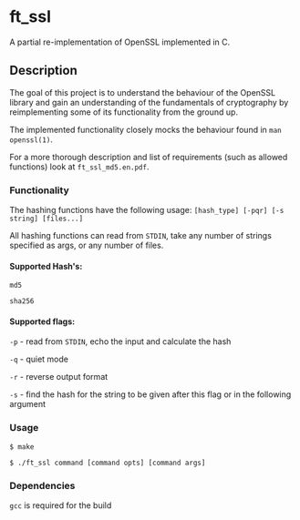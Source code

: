 # ft_ssl
A partial re-implementation of OpenSSL implemented in C.

## Description
The goal of this project is to understand the behaviour of the OpenSSL library and gain an understanding of the fundamentals of cryptography by reimplementing some of its functionality from the ground up.

The implemented functionality closely mocks the behaviour found in `man openssl(1)`.

For a more thorough description and list of requirements (such as allowed functions) look at `ft_ssl_md5.en.pdf`.

### Functionality

The hashing functions have the following usage:
`[hash_type] [-pqr] [-s string] [files...]`

All hashing functions can read from `STDIN`, take any number of strings specified as args, or any number of files.

#### Supported Hash's:

`md5`

`sha256`

#### Supported flags:

`-p` - read from `STDIN`, echo the input and calculate the hash

`-q` - quiet mode

`-r` - reverse output format

`-s` - find the hash for the string to be given after this flag or in the following argument

### Usage

```
$ make
```

```
$ ./ft_ssl command [command opts] [command args]
```

### Dependencies
`gcc` is required for the build
